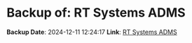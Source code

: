 # Backup of: RT Systems ADMS

**Backup Date**: 2024-12-11 12:24:17
**Link**: [RT Systems ADMS](https://przemienniki.net/export/adms.csv)
